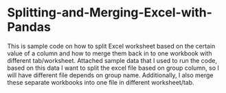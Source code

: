 # Splitting-and-Merging-Excel-with-Pandas

This is sample code on how to split Excel worksheet based on the certain value of a column and how to merge them back in to one workbook with different tab/worksheet. Attached sample data that I used to run the code, based on this data I want to split the excel file based on group column, so I will have different file depends on group name. Additionally, I also merge these separate workbooks into one file in different worksheet/tab.
